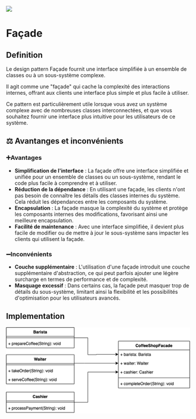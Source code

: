 [![](https://img.shields.io/badge/sfeir.dev-Façade-green)](https://www.sfeir.dev/back/les-design-patterns-structurels-facade/)
# Façade
## Definition
Le design pattern Façade fournit une interface simplifiée à un ensemble de classes ou à un sous-système complexe.

Il agit comme une "façade" qui cache la complexité des interactions internes, offrant aux clients une interface plus simple et plus facile à utiliser.

Ce pattern est particulièrement utile lorsque vous avez un système complexe avec de nombreuses classes interconnectées, et que vous souhaitez fournir une interface plus intuitive pour les utilisateurs de ce système.
## ⚖️ Avantanges et inconvénients
### ➕Avantages
- **Simplification de l'interface** : La façade offre une interface simplifiée et unifiée pour un ensemble de classes ou un sous-système, rendant le code plus facile à comprendre et à utiliser.
- **Réduction de la dépendance** : En utilisant une façade, les clients n'ont pas besoin de connaître les détails des classes internes du système. Cela réduit les dépendances entre les composants du système.
- **Encapsulation** : La façade masque la complexité du système et protège les composants internes des modifications, favorisant ainsi une meilleure encapsulation.
- **Facilité de maintenance** : Avec une interface simplifiée, il devient plus facile de modifier ou de mettre à jour le sous-système sans impacter les clients qui utilisent la façade.
### ➖Inconvénients
- **Couche supplémentaire** : L'utilisation d'une façade introduit une couche supplémentaire d'abstraction, ce qui peut parfois ajouter une légère surcharge en termes de performance et de complexité.
- **Masquage excessif** : Dans certains cas, la façade peut masquer trop de détails du sous-système, limitant ainsi la flexibilité et les possibilités d'optimisation pour les utilisateurs avancés.
## Implementation
![facade.drawio.png](facade.drawio.png)